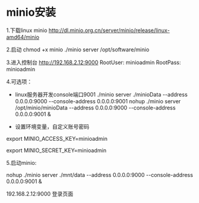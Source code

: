 
# minio安装

1.下载linux minio
http://dl.minio.org.cn/server/minio/release/linux-amd64/minio

2.启动
chmod +x minio
./minio server /opt/software/minio

3.进入控制台
http://192.168.2.12:9000
RootUser: minioadmin
RootPass: minioadmin

4.可选项：

- linux服务器开发console端口9001
./minio server ./minioData  --address 0.0.0.0:9000 --console-address 0.0.0.0:9001
nohup ./minio server /opt/minio/minioData  --address 0.0.0.0:9000 --console-address 0.0.0.0:9001 &

- 设置环境变量，自定义账号密码

export MINIO_ACCESS_KEY=minioadmin

export MINIO_SECRET_KEY=minioadmin

5.启动minio:

 nohup ./minio server ./mnt/data  --address 0.0.0.0:9000 --console-address 0.0.0.0:9001 &

192.168.2.12:9000 登录页面


